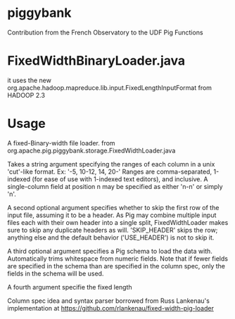 piggybank
=========

Contribution from the French Observatory to the UDF Pig Functions

FixedWidthBinaryLoader.java
===========================

it uses the new org.apache.hadoop.mapreduce.lib.input.FixedLengthInputFormat from HADOOP 2.3

Usage
=====

 A fixed-Binary-width file loader. 
  from org.apache.pig.piggybank.storage.FixedWidthLoader.java
  
 Takes a string argument specifying the ranges of each column in a unix 'cut'-like format.
 Ex: '-5, 10-12, 14, 20-'
  Ranges are comma-separated, 1-indexed (for ease of use with 1-indexed text editors), and inclusive.
 A single-column field at position n may be specified as either 'n-n' or simply 'n'.

 A second optional argument specifies whether to skip the first row of the input file,
 assuming it to be a header. As Pig may combine multiple input files each with their own header
 into a single split, FixedWidthLoader makes sure to skip any duplicate headers as will.
 'SKIP_HEADER' skips the row; anything else and the default behavior ('USE_HEADER') is not to skip it.

 A third optional argument specifies a Pig schema to load the data with. Automatically
  trims whitespace from numeric fields. Note that if fewer fields are specified in the
 schema than are specified in the column spec, only the fields in the schema will
 be used.
 
 A fourth argument specifie the fixed length


 Column spec idea and syntax parser borrowed from Russ Lankenau's implementation
  at https://github.com/rlankenau/fixed-width-pig-loader 
